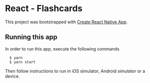 # React - Flashcards

This project was bootstrapped with [Create React Native App](https://github.com/react-community/create-react-native-app).

## Running this app

In order to run this app, execute the following commands

```
  $ yarn 
  $ yarn start
```

Then follow instructions to run in iOS simulator, Android simulator or a device.
